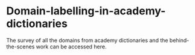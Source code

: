 # Domain-labelling-in-academy-dictionaries
The survey of all the domains from academy dictionaries and the behind-the-scenes work can be accessed here.
